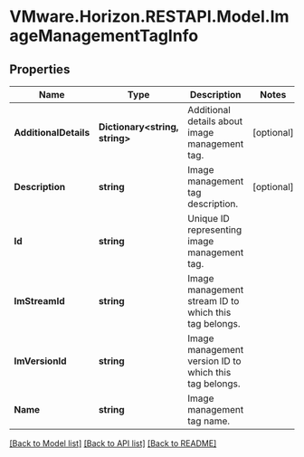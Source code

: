 # VMware.Horizon.RESTAPI.Model.ImageManagementTagInfo
## Properties

Name | Type | Description | Notes
------------ | ------------- | ------------- | -------------
**AdditionalDetails** | **Dictionary&lt;string, string&gt;** | Additional details about image management tag. | [optional] 
**Description** | **string** | Image management tag description. | [optional] 
**Id** | **string** | Unique ID representing image management tag. | 
**ImStreamId** | **string** | Image management stream ID to which this tag belongs. | 
**ImVersionId** | **string** | Image management version ID to which this tag belongs. | 
**Name** | **string** | Image management tag name. | 

[[Back to Model list]](../README.md#documentation-for-models) [[Back to API list]](../README.md#documentation-for-api-endpoints) [[Back to README]](../README.md)

